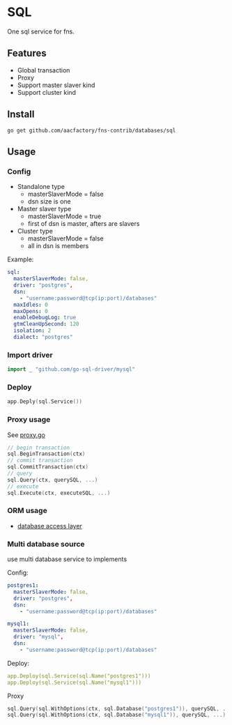 # SQL

One sql service for fns.

## Features
* Global transaction
* Proxy
* Support master slaver kind
* Support cluster kind
## Install

```shell
go get github.com/aacfactory/fns-contrib/databases/sql
```

## Usage

### Config

* Standalone type
    * masterSlaverMode = false
    * dsn size is one
* Master slaver type
    * masterSlaverMode = true
    * first of dsn is master, afters are slavers
* Cluster type
    * masterSlaverMode = false
    * all in dsn is members

Example:
```yaml
sql:
  masterSlaverMode: false,
  driver: "postgres",
  dsn:
    - "username:password@tcp(ip:port)/databases"
  maxIdles: 0
  maxOpens: 0
  enableDebugLog: true
  gtmCleanUpSecond: 120
  isolation: 2
  dialect: "postgres"
```

### Import driver
```go
import _ "github.com/go-sql-driver/mysql"
```

### Deploy
```go
app.Deply(sql.Service())
```

### Proxy usage
See [proxy.go](https://github.com/aacfactory/fns-contrib/tree/main/databases/sql/proxy.go)
```go
// begin transaction 
sql.BeginTransaction(ctx)
// commit transaction
sql.CommitTransaction(ctx)
// query
sql.Query(ctx, querySQL, ...)
// execute
sql.Execute(ctx, executeSQL, ...)
```
### ORM usage
* [database access layer](https://github.com/aacfactory/fns-contrib/tree/main/databases/sql/dal)

### Multi database source

use multi database service to implements

Config:
```yaml
postgres1:
  masterSlaverMode: false,
  driver: "postgres",
  dsn:
    - "username:password@tcp(ip:port)/databases"

mysql1:
  masterSlaverMode: false,
  driver: "mysql",
  dsn:
    - "username:password@tcp(ip:port)/databases"
```
Deploy:
```yaml
app.Deploy(sql.Service(sql.Name("postgres1")))
app.Deploy(sql.Service(sql.Name("mysql1")))
```
Proxy
```go
sql.Query(sql.WithOptions(ctx, sql.Database("postgres1")), querySQL, ...)
sql.Query(sql.WithOptions(ctx, sql.Database("mysql1")), querySQL, ...)
```